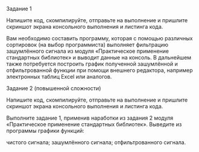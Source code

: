 Задание 1

Напишите код, скомпилируйте, отправьте на выполнение и пришлите скриншот экрана консольного выполнения и листинга кода.

Вам необходимо составить программу, которая с помощью различных сортировок (на выбор программиста) выполняет фильтрацию зашумлённого сигнала из модуля «Практическое применение стандартных библиотек» и выводит данные на консоль. В дальнейшем также потребуется построить график полученной зашумлённой и отфильтрованной функции при помощи внешнего редактора, например электронных таблиц Excel или аналогов.

Задание 2 (повышенной сложности)

Напишите код, скомпилируйте, отправьте на выполнение и пришлите скриншот экрана консольного выполнения и листинга кода.

Выполните задание 1, применив наработки из задания 2 модуля «Практическое применение стандартных библиотек». Выведите из программы графики функций:

чистого сигнала;
зашумлённого сигнала;
отфильтрованного сигнала.
